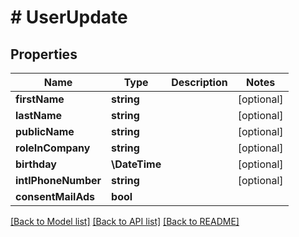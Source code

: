 # # UserUpdate

## Properties

Name | Type | Description | Notes
------------ | ------------- | ------------- | -------------
**firstName** | **string** |  | [optional]
**lastName** | **string** |  | [optional]
**publicName** | **string** |  | [optional]
**roleInCompany** | **string** |  | [optional]
**birthday** | **\DateTime** |  | [optional]
**intlPhoneNumber** | **string** |  | [optional]
**consentMailAds** | **bool** |  |

[[Back to Model list]](../../README.md#models) [[Back to API list]](../../README.md#endpoints) [[Back to README]](../../README.md)
